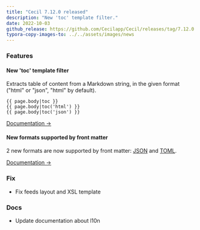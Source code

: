 ```yaml
---
title: "Cecil 7.12.0 released"
description: "New 'toc' template filter."
date: 2022-10-03
github_release: https://github.com/Cecilapp/Cecil/releases/tag/7.12.0
typora-copy-images-to: ../../assets/images/news
---
```


### Features

#### New 'toc' template filter

Extracts table of content from a Markdown string, in the given format ("html" or "json", "html" by default).

```twig
{{ page.body|toc }}
{{ page.body|toc('html') }}
{{ page.body|toc('json') }}
```

[Documentation →](/documentation/templates/#toc)

#### New formats supported by front matter

2 new formats are now supported by front matter: [JSON](https://m.wikipedia.org/wiki/JSON) and [TOML](https://m.wikipedia.org/wiki/TOML).

[Documentation →](/documentation/configuration/#frontmatter)

### Fix

- Fix feeds layout and XSL template

### Docs

- Update documentation about l10n
